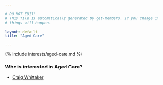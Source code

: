 ```yaml
---

# DO NOT EDIT!
# This file is automatically generated by get-members. If you change it, bad
# things will happen.

layout: default
title: "Aged Care"

---
```


{% include interests/aged-care.md %}

### Who is interested in Aged Care?


* [Craig Whittaker](../members/craig-whittaker.html)

